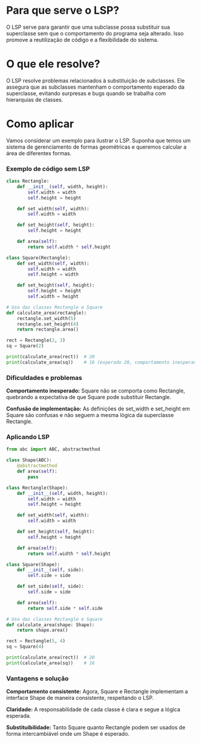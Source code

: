 # Para que serve o LSP?
O LSP serve para garantir que uma subclasse possa substituir sua superclasse sem que o comportamento do programa seja alterado. Isso promove a reutilização de código e a flexibilidade do sistema.

# O que ele resolve?
O LSP resolve problemas relacionados à substituição de subclasses. Ele assegura que as subclasses mantenham o comportamento esperado da superclasse, evitando surpresas e bugs quando se trabalha com hierarquias de classes.

# Como aplicar
Vamos considerar um exemplo para ilustrar o LSP. Suponha que temos um sistema de gerenciamento de formas geométricas e queremos calcular a área de diferentes formas.



### Exemplo de código sem LSP

```python 
class Rectangle:
    def __init__(self, width, height):
        self.width = width
        self.height = height

    def set_width(self, width):
        self.width = width

    def set_height(self, height):
        self.height = height

    def area(self):
        return self.width * self.height

class Square(Rectangle):
    def set_width(self, width):
        self.width = width
        self.height = width

    def set_height(self, height):
        self.height = height
        self.width = height

# Uso das classes Rectangle e Square
def calculate_area(rectangle):
    rectangle.set_width(5)
    rectangle.set_height(4)
    return rectangle.area()

rect = Rectangle(2, 3)
sq = Square(2)

print(calculate_area(rect))  # 20
print(calculate_area(sq))    # 16 (esperado 20, comportamento inesperado)

```

### Dificuldades e problemas
**Comportamento inesperado:** Square não se comporta como Rectangle, quebrando a expectativa de que Square pode substituir Rectangle.

**Confusão de implementação:** As definições de set_width e set_height em Square são confusas e não seguem a mesma lógica da superclasse Rectangle.


### Aplicando LSP

```python
from abc import ABC, abstractmethod

class Shape(ABC):
    @abstractmethod
    def area(self):
        pass

class Rectangle(Shape):
    def __init__(self, width, height):
        self.width = width
        self.height = height

    def set_width(self, width):
        self.width = width

    def set_height(self, height):
        self.height = height

    def area(self):
        return self.width * self.height

class Square(Shape):
    def __init__(self, side):
        self.side = side

    def set_side(self, side):
        self.side = side

    def area(self):
        return self.side * self.side

# Uso das classes Rectangle e Square
def calculate_area(shape: Shape):
    return shape.area()

rect = Rectangle(5, 4)
sq = Square(4)

print(calculate_area(rect))  # 20
print(calculate_area(sq))    # 16

```
### Vantagens e solução

**Comportamento consistente:** Agora, Square e Rectangle implementam a interface Shape de maneira consistente, respeitando o LSP.

**Claridade:** A responsabilidade de cada classe é clara e segue a lógica esperada.

**Substituibilidade:** Tanto Square quanto Rectangle podem ser usados de forma intercambiável onde um Shape é esperado.